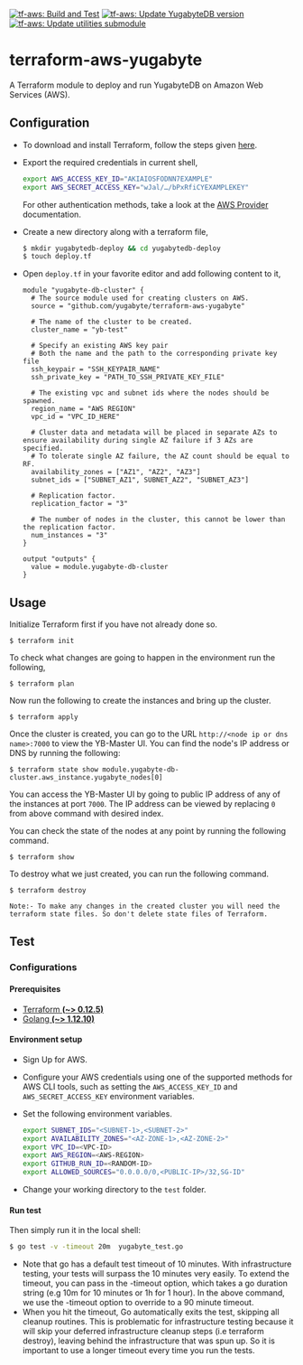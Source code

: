 [![tf-aws: Build and Test](https://github.com/yugabyte/terraform-aws-yugabyte/workflows/tf-aws:%20Build%20and%20Test/badge.svg)](https://github.com/yugabyte/terraform-aws-yugabyte/actions?query=workflow%3A%22tf-aws%3A+Build+and+Test%22)
[![tf-aws: Update YugabyteDB version](https://github.com/yugabyte/terraform-aws-yugabyte/workflows/tf-aws:Update%20YugabyteDB%20version/badge.svg)](https://github.com/yugabyte/terraform-aws-yugabyte/actions?query=workflow%3A%22tf-aws%3A+Update+YugabyteDB+version%22)
[![tf-aws: Update utilities submodule](https://github.com/yugabyte/terraform-aws-yugabyte/workflows/tf-aws:Update%20utilities%20submodule/badge.svg)](https://github.com/yugabyte/terraform-aws-yugabyte/actions?query=workflow%3A%22tf-aws%3A+Update+utilities+submodule%22)

# terraform-aws-yugabyte
A Terraform module to deploy and run YugabyteDB on Amazon Web Services (AWS).

## Configuration

* To download and install Terraform, follow the steps given [here](https://www.terraform.io/downloads.html).

* Export the required credentials in current shell,
  ```sh
  export AWS_ACCESS_KEY_ID="AKIAIOSFODNN7EXAMPLE"
  export AWS_SECRET_ACCESS_KEY="wJal/…/bPxRfiCYEXAMPLEKEY"
  ```

  For other authentication methods, take a look at the [AWS
  Provider](https://registry.terraform.io/providers/hashicorp/aws/latest/docs#authentication)
  documentation.

* Create a new directory along with a terraform file,
  ```sh
  $ mkdir yugabytedb-deploy && cd yugabytedb-deploy
  $ touch deploy.tf
  ```

* Open `deploy.tf` in your favorite editor and add following content
  to it,
  ```hcl
  module "yugabyte-db-cluster" {
	# The source module used for creating clusters on AWS.
	source = "github.com/yugabyte/terraform-aws-yugabyte"

	# The name of the cluster to be created.
	cluster_name = "yb-test"

	# Specify an existing AWS key pair
	# Both the name and the path to the corresponding private key file
	ssh_keypair = "SSH_KEYPAIR_NAME"
	ssh_private_key = "PATH_TO_SSH_PRIVATE_KEY_FILE"

	# The existing vpc and subnet ids where the nodes should be spawned.
	region_name = "AWS REGION"
	vpc_id = "VPC_ID_HERE"

	# Cluster data and metadata will be placed in separate AZs to ensure availability during single AZ failure if 3 AZs are specified.
	# To tolerate single AZ failure, the AZ count should be equal to RF.
	availability_zones = ["AZ1", "AZ2", "AZ3"]
	subnet_ids = ["SUBNET_AZ1", SUBNET_AZ2", "SUBNET_AZ3"]

	# Replication factor.
	replication_factor = "3"

	# The number of nodes in the cluster, this cannot be lower than the replication factor.
	num_instances = "3"
  }

  output "outputs" {
	value = module.yugabyte-db-cluster
  }
  ```

## Usage

Initialize Terraform first if you have not already done so.

```
$ terraform init
```

To check what changes are going to happen in the environment run the following,

```
$ terraform plan
```

Now run the following to create the instances and bring up the cluster.

```
$ terraform apply
```

Once the cluster is created, you can go to the URL `http://<node ip or dns name>:7000` to view the YB-Master UI. You can find the node's IP address or DNS by running the following:

```
$ terraform state show module.yugabyte-db-cluster.aws_instance.yugabyte_nodes[0]
```

You can access the YB-Master UI by going to public IP address of any of the instances at port `7000`. The IP address can be viewed by replacing `0` from above command with desired index.

You can check the state of the nodes at any point by running the following command.

```
$ terraform show
```

To destroy what we just created, you can run the following command.

```
$ terraform destroy
```
`Note:- To make any changes in the created cluster you will need the terraform state files. So don't delete state files of Terraform.`

## Test 

### Configurations

#### Prerequisites

- [Terraform **(~> 0.12.5)**](https://www.terraform.io/downloads.html)
- [Golang **(~> 1.12.10)**](https://golang.org/dl/)

#### Environment setup

* Sign Up for AWS.

* Configure your AWS credentials using one of the supported methods for AWS CLI tools, such as setting the `AWS_ACCESS_KEY_ID` and 
  `AWS_SECRET_ACCESS_KEY` environment variables.

* Set the following environment variables.
  ```sh
  export SUBNET_IDS="<SUBNET-1>,<SUBNET-2>"
  export AVAILABILITY_ZONES="<AZ-ZONE-1>,<AZ-ZONE-2>"
  export VPC_ID=<VPC-ID>
  export AWS_REGION=<AWS-REGION>
  export GITHUB_RUN_ID=<RANDOM-ID>
  export ALLOWED_SOURCES="0.0.0.0/0,<PUBLIC-IP>/32,SG-ID"
  ```

* Change your working directory to the `test` folder.

#### Run test

Then simply run it in the local shell:

```sh
$ go test -v -timeout 20m  yugabyte_test.go
```
* Note that go has a default test timeout of 10 minutes. With infrastructure testing, your tests will surpass the 10 minutes very easily. To extend the timeout, you can pass in the -timeout option, which takes a go duration string (e.g 10m for 10 minutes or 1h for 1 hour). In the above command, we use the -timeout option to override to a 90 minute timeout.
* When you hit the timeout, Go automatically exits the test, skipping all cleanup routines. This is problematic for infrastructure testing because it will skip your deferred infrastructure cleanup steps (i.e terraform destroy), leaving behind the infrastructure that was spun up. So it is important to use a longer timeout every time you run the tests.
